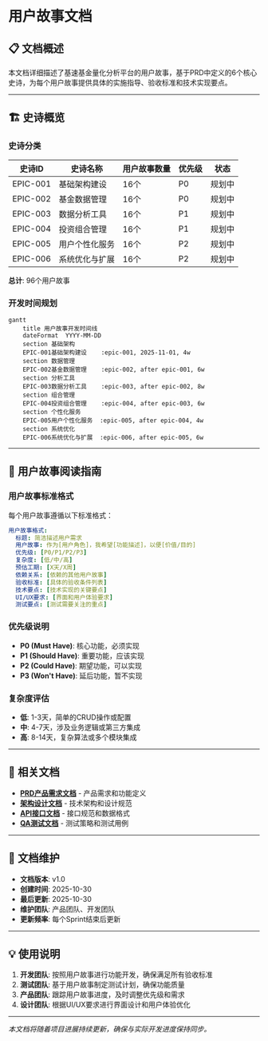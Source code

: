 # 用户故事文档

## 📋 文档概述

本文档详细描述了基速基金量化分析平台的用户故事，基于PRD中定义的6个核心史诗，为每个用户故事提供具体的实施指导、验收标准和技术实现要点。

---

## 🏗️ 史诗概览

### 史诗分类

| 史诗ID | 史诗名称 | 用户故事数量 | 优先级 | 状态 |
|--------|----------|--------------|--------|------|
| EPIC-001 | 基础架构建设 | 16个 | P0 | 规划中 |
| EPIC-002 | 基金数据管理 | 16个 | P0 | 规划中 |
| EPIC-003 | 数据分析工具 | 16个 | P1 | 规划中 |
| EPIC-004 | 投资组合管理 | 16个 | P1 | 规划中 |
| EPIC-005 | 用户个性化服务 | 16个 | P2 | 规划中 |
| EPIC-006 | 系统优化与扩展 | 16个 | P2 | 规划中 |

**总计**: 96个用户故事

### 开发时间规划

```mermaid
gantt
    title 用户故事开发时间线
    dateFormat  YYYY-MM-DD
    section 基础架构
    EPIC-001基础架构建设    :epic-001, 2025-11-01, 4w
    section 数据管理
    EPIC-002基金数据管理    :epic-002, after epic-001, 6w
    section 分析工具
    EPIC-003数据分析工具    :epic-003, after epic-002, 8w
    section 组合管理
    EPIC-004投资组合管理    :epic-004, after epic-003, 6w
    section 个性化服务
    EPIC-005用户个性化服务  :epic-005, after epic-004, 4w
    section 系统优化
    EPIC-006系统优化与扩展  :epic-006, after epic-005, 6w
```

---

## 📖 用户故事阅读指南

### 用户故事标准格式

每个用户故事遵循以下标准格式：

```yaml
用户故事格式:
  标题: 简洁描述用户需求
  用户故事: 作为[用户角色]，我希望[功能描述]，以便[价值/目的]
  优先级: [P0/P1/P2/P3]
  复杂度: [低/中/高]
  预估工期: [X天/X周]
  依赖关系: [依赖的其他用户故事]
  验收标准: [具体的验收条件列表]
  技术要点: [技术实现的关键要点]
  UI/UX要求: [界面和用户体验要求]
  测试要点: [测试需要关注的重点]
```

### 优先级说明

- **P0 (Must Have)**: 核心功能，必须实现
- **P1 (Should Have)**: 重要功能，应该实现
- **P2 (Could Have)**: 期望功能，可以实现
- **P3 (Won't Have)**: 延后功能，暂不实现

### 复杂度评估

- **低**: 1-3天，简单的CRUD操作或配置
- **中**: 4-7天，涉及业务逻辑或第三方集成
- **高**: 8-14天，复杂算法或多个模块集成

---

## 🔗 相关文档

- **[PRD产品需求文档](../prd.md)** - 产品需求和功能定义
- **[架构设计文档](../architecture/)** - 技术架构和设计规范
- **[API接口文档](../api/)** - 接口规范和数据格式
- **[QA测试文档](../qa/)** - 测试策略和测试用例

---

## 📝 文档维护

- **文档版本**: v1.0
- **创建时间**: 2025-10-30
- **最后更新**: 2025-10-30
- **维护团队**: 产品团队、开发团队
- **更新频率**: 每个Sprint结束后更新

---

## 💡 使用说明

1. **开发团队**: 按照用户故事进行功能开发，确保满足所有验收标准
2. **测试团队**: 基于用户故事制定测试计划，确保功能质量
3. **产品团队**: 跟踪用户故事进度，及时调整优先级和需求
4. **设计团队**: 根据UI/UX要求进行界面设计和用户体验优化

---

*本文档将随着项目进展持续更新，确保与实际开发进度保持同步。*